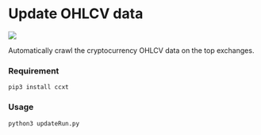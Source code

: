 # Update OHLCV data

![](https://img.shields.io/badge/python-3.7-brightgreen)

Automatically crawl the cryptocurrency OHLCV data on the top exchanges.

### Requirement

    pip3 install ccxt
    

  
### Usage

    python3 updateRun.py
    
